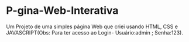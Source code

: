 # P-gina-Web-Interativa
Um Projeto de uma simples página Web que criei usando HTML, CSS e JAVASCRIPT(Obs: Para ter acesso ao Login- Usuário:admin ; Senha:123).

